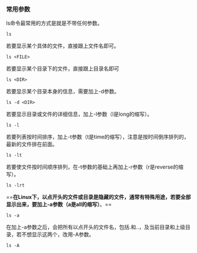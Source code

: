 

### 常用参数

ls命令最常用的方式是就是不带任何参数。
```
ls
```

若要显示某个具体的文件，直接跟上文件名即可。
```
ls <FILE>
```

若要显示某个目录下的文件，直接跟上目录名即可
```
ls <DIR>
```

若要显示某个目录本身的信息，需要加上-d参数。
```
ls -d <DIR>
```

若要显示目录或文件的详细信息，加上-l参数（l是long的缩写）。
```
ls -l
```

若要列表按时间排序，加上-t参数（t是time的缩写），注意是按时间倒序排列的，最新的文件排在前面。
```
ls -lt
```

若要使文件按时间顺序排列，在-t参数的基础上再加上-r参数（r是reverse的缩写）。
```
ls -lrt
```

==**在Linux下，以点开头的文件或目录是隐藏的文件，通常有特殊用途，若要全部显示出来，要加上-a参数（a是all的缩写）**。==
```
ls -a
```

在加上-a参数之后，会把所有以点开头的文件名，包括.和..，及当前目录和上级目录，若不想显示这两个，改用-A参数。
```
ls -A
```